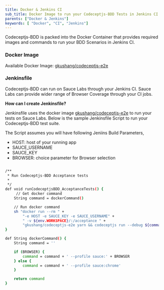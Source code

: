 ```yaml
---
title: Docker & Jenkins CI
sub_title: Docker Image to run your Codeceptjs-BDD Tests in Jenkins CI
parents: ["Docker & Jenkins"]
keywords: [ "Docker", "CI", "Jenkins"]
---
```


Codeceptjs-BDD is packed into the Docker Container that provides required images and commands to run your BDD Scenarios in Jenkins CI.

### Docker Image

Available Docker Image: [gkushang/codeceptjs-e2e](https://hub.docker.com/repository/docker/gkushang/codeceptjs-e2e)

### Jenkinsfile

Codeceptjs-BDD can run on Sauce Labs through your Jenkins CI. Sauce Labs can provide wider range of Browser Coverage through your CI jobs.

**How can I create Jenkinsfile?**

Jenkinsfile uses the docker image [gkushang/codeceptjs-e2e](https://hub.docker.com/repository/docker/gkushang/codeceptjs-e2e) to run your tests on Sauce Labs. Below is the sample Jenkinsfile Script to run your Codeceptjs-BDD test suite. 

The Script assumes you will have following Jeniins Build Parameters,

* HOST: host of your running app
* SAUCE_USERNAME
* SAUCE_KEY
* BROWSER: choice parameter for Browser selection

```bash

/**
 * Run Codeceptjs-BDD Acceptance tests
 *
 */
def void runCodeceptjsBDD_AcceptanceTests() {
     // Get docker command
    String command = dockerCommand()

    // Run docker command
    sh "docker run --rm " +
        "-e HOST -e SAUCE_KEY -e SAUCE_USERNAME" +
        " -v ${env.WORKSPACE}/:/acceptance " +
        "gkushang/codeceptjs-e2e yarn && codeceptjs run --debug ${command}"
}

def String dockerCommand() {
    String command = ''

    if (BROWSER) {
        command = command + ' --profile sauce:' + BROWSER
    } else {
        command = command + ' --profile sauce:chrome'
    }

    return command
}

```




